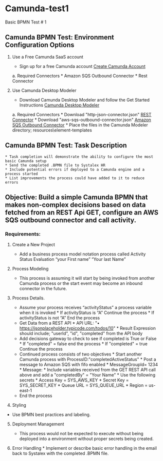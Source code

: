 # Camunda-test1
Basic BPMN Test # 1 

## Camunda BPMN Test: Environment Configuration Options
1. Use a Free Camunda SaaS account
	* Sign up for a free Camunda account [Create Camunda Account](https://accounts.cloud.camunda.io/signup?)

	a. Required Connectors
		* Amazon SQS Outbound Connector
		* Rest Connector
		
2. 	Use Camunda Desktop Modeler
	* Download Camunda Desktop Modeler and follow the Get Started Instructions [Camunda Desktop Modeler](https://camunda.com/download/modeler/)
	
	a. Required Connectors
		* Download "http-json-connector.json" [REST Connector](https://github.com/camunda/connectors/blob/main/connectors/http/rest/element-templates/http-json-connector.json)
		* Download "aws-sqs-outbound-connector.json" [Amazon SQS Outbound Connector](https://github.com/camunda/connectors/blob/main/connectors/aws/aws-sqs/element-templates/aws-sqs-outbound-connector.json)
		* Place the files in the Camunda Modeler directory; resources\element-templates

## Camunda BPMN Test: Task Description
	* Task completion will demonstrate the ability to configure the most basic Camunda setup
	* Send the completed .BPMN file to Systalex HR
	* Include potential errors if deployed to a Camunda engine and a process started
	* List improvements the process could have added to it to reduce errors

## Objective: Build a simple Camunda BPMN that makes non-complex decisions based on data fetched from an REST Api GET, configure an AWS SQS outbound connector and call activity.

### Requirements:

1.  Create a New Project
	*	Add a business process model notation process called Activity Status Evaluation “your First name” “Your last Name”
 
2.  Process Modeling
	*	This process is assuming it will start by being invoked from another Camunda process or the start event may become an inbound connector in the future.

3.  Process Details.
	*	Assume your process receives “activityStatus” a process variable when it is invoked
			*	If activityStatus is “A” Continue the process
			*	If activityStatus is not “A” End the process
	*	Get Data from a REST API
			*	API URL: "•	https://jsonplaceholder.typicode.com/todos/10"
				* Result Expression should include; "userId", "id", "completed" from the API body
	*	Add decisions gateway to check to see if completed is True or False
			*	If "completed" = false end the process
			*	If "completed" = true Continue the process
	*	Continued process consists of two objectives
			*	Start another Camunda process with ProcessID:"completedActiveStatus"
			*	Post a message to Amazon SQS with fifo enabled
				*	MessageGroupId= 1234
				*	Message:
						*	Include variables received from the GET REST API call above and add a "completedBy" = "Your Name"
				*	Use the following secrets
						*	Access Key = SYS_AWS_KEY
						*	Secret Key = SYS_SECRET_KEY
						*	Queue URL = SYS_QUEUE_URL
						*	Region = us-east-1
	* End the process


4.  Styling
   * Use BPMN best practices and labeling.
   
5.  Deployment Management
    * This process would not be expected to execute without being deployed into a environment without proper secrets being created.
	
6.   Error Handling
    * Implement or describe basic error handling in the email back to Systalex with the completed .BPMN file.